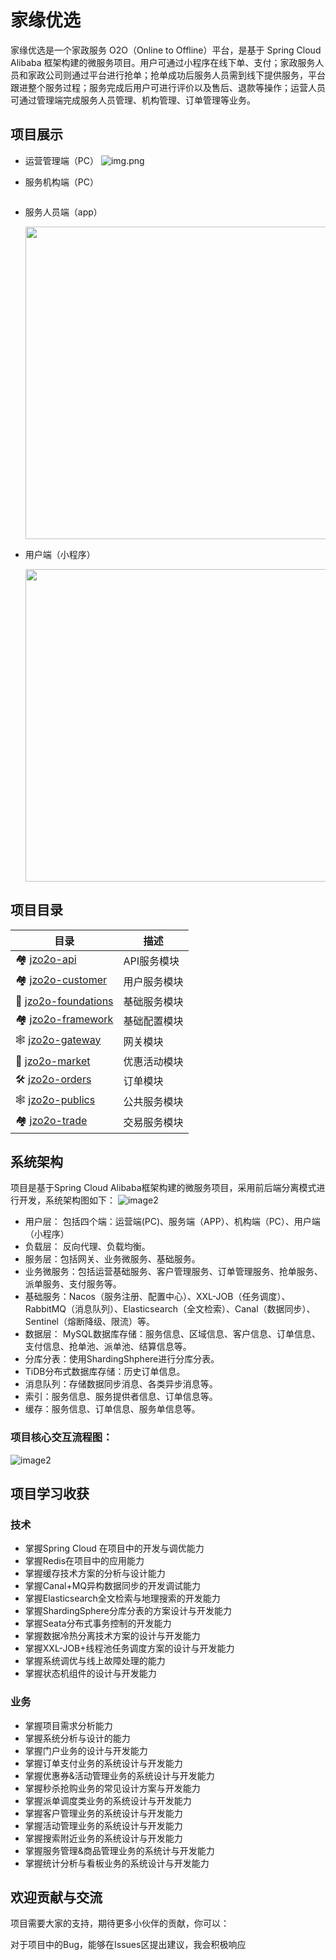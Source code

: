 # 家缘优选
家缘优选是一个家政服务 O2O（Online to Offline）平台，是基于 Spring Cloud Alibaba 框架构建的微服务项目。用户可通过小程序在线下单、支付；家政服务人员和家政公司则通过平台进行抢单；抢单成功后服务人员需到线下提供服务，平台跟进整个服务过程；服务完成后用户可进行评价以及售后、退款等操作；运营人员可通过管理端完成服务人员管理、机构管理、订单管理等业务。


## 项目展示
- 运营管理端（PC）
![img.png](https://jzo2o-oss-001.oss-cn-hangzhou.aliyuncs.com/Jzo2o/%E5%B1%8F%E5%B9%95%E6%88%AA%E5%9B%BE%202024-07-19%20155639.jpg)
- 服务机构端（PC）

  <img src="https://jzo2o-oss-001.oss-cn-hangzhou.aliyuncs.com/Jzo2o/%E5%B1%8F%E5%B9%95%E6%88%AA%E5%9B%BE%202024-07-19%20161255.jpg"  alt=""/>
- 服务人员端（app）

  <img src="https://jzo2o-oss-001.oss-cn-hangzhou.aliyuncs.com/Jzo2o/%E5%B1%8F%E5%B9%95%E6%88%AA%E5%9B%BE%202024-07-19%20160323.jpg"  height="500"  alt=""/>
- 用户端（小程序）

  <img src="https://jzo2o-oss-001.oss-cn-hangzhou.aliyuncs.com/Jzo2o/%E5%B1%8F%E5%B9%95%E6%88%AA%E5%9B%BE%202024-07-19%20161705.jpg"  height="500"  alt=""/>
  

## 项目目录
| 目录                                                                                            | 描述      |
|-----------------------------------------------------------------------------------------------|---------|
| 🏘️ [jzo2o-api](https://github.com/insist-youself/Jzo2o/tree/master/jzo2o-api)	               | API服务模块 |
| 🏘 [jzo2o-customer](https://github.com/insist-youself/Jzo2o/tree/master/jzo2o-customer)       | 用户服务模块  |
| 🔗 [jzo2o-foundations](https://github.com/insist-youself/Jzo2o/tree/master/jzo2o-foundations) | 基础服务模块  |
| 🏘️ [jzo2o-framework](https://github.com/insist-youself/Jzo2o/tree/master/jzo2o-framework)    | 基础配置模块  |
| 🕸️ [jzo2o-gateway](https://github.com/insist-youself/Jzo2o/tree/master/jzo2o-gateway)        | 网关模块    |
| 🔗 [jzo2o-market](https://github.com/insist-youself/Jzo2o/tree/master/jzo2o-market)           | 优惠活动模块  |
| 🛠 [jzo2o-orders](https://github.com/insist-youself/Jzo2o/tree/master/jzo2o-orders)           | 订单模块    |
| 🕸️ [jzo2o-publics](https://github.com/insist-youself/Jzo2o/tree/master/jzo2o-publics)        | 公共服务模块  |
| 🏘  [jzo2o-trade](https://github.com/insist-youself/Jzo2o/tree/master/jzo2o-trade)                                                                           | 交易服务模块  |


## 系统架构
项目是基于Spring Cloud Alibaba框架构建的微服务项目，采用前后端分离模式进行开发，系统架构图如下：
![image2](https://jzo2o-oss-001.oss-cn-hangzhou.aliyuncs.com/Jzo2o/%E5%B1%8F%E5%B9%95%E6%88%AA%E5%9B%BE%202024-07-19%20171601.jpg)
- 用户层：
包括四个端：运营端(PC)、服务端（APP）、机构端（PC）、用户端（小程序）
- 负载层：
反向代理、负载均衡。
- 服务层：包括网关、业务微服务、基础服务。
- 业务微服务：包括运营基础服务、客户管理服务、订单管理服务、抢单服务、派单服务、支付服务等。
- 基础服务：Nacos（服务注册、配置中心）、XXL-JOB（任务调度）、RabbitMQ（消息队列）、Elasticsearch（全文检索）、Canal（数据同步）、Sentinel（熔断降级、限流）等。
- 数据层：
MySQL数据库存储：服务信息、区域信息、客户信息、订单信息、支付信息、抢单池、派单池、结算信息等。
- 分库分表：使用ShardingShphere进行分库分表。
- TiDB分布式数据库存储：历史订单信息。
- 消息队列：存储数据同步消息、各类异步消息等。
- 索引：服务信息、服务提供者信息、订单信息等。
- 缓存：服务信息、订单信息、服务单信息等。


### 项目核心交互流程图：
![image2](https://jzo2o-oss-001.oss-cn-hangzhou.aliyuncs.com/Jzo2o/%E6%B5%81%E7%A8%8B%E5%9B%BE.jpg)
	
	
## 项目学习收获
### 技术
- 掌握Spring Cloud 在项目中的开发与调优能力
- 掌握Redis在项目中的应用能力 
- 掌握缓存技术方案的分析与设计能力 
- 掌握Canal+MQ异构数据同步的开发调试能力 
- 掌握Elasticsearch全文检索与地理搜索的开发能力 
- 掌握ShardingSphere分库分表的方案设计与开发能力 
- 掌握Seata分布式事务控制的开发能力 
- 掌握数据冷热分离技术方案的设计与开发能力 
- 掌握XXL-JOB+线程池任务调度方案的设计与开发能力
- 掌握系统调优与线上故障处理的能力 
- 掌握状态机组件的设计与开发能力 
### 业务
- 掌握项目需求分析能力
- 掌握系统分析与设计的能力
- 掌握门户业务的设计与开发能力 
- 掌握订单支付业务的系统设计与开发能力 
- 掌握优惠券&活动管理业务的系统设计与开发能力 
- 掌握秒杀抢购业务的常见设计方案与开发能力 
- 掌握派单调度类业务的系统设计与开发能力 
- 掌握客户管理业务的系统设计与开发能力 
- 掌握活动管理业务的系统设计与开发能力 
- 掌握搜索附近业务的系统设计与开发能力 
- 掌握服务管理&商品管理业务的系统计与开发能力 
- 掌握统计分析与看板业务的系统设计与开发能力


## 欢迎贡献与交流
项目需要大家的支持，期待更多小伙伴的贡献，你可以：

对于项目中的Bug，能够在Issues区提出建议，我会积极响应